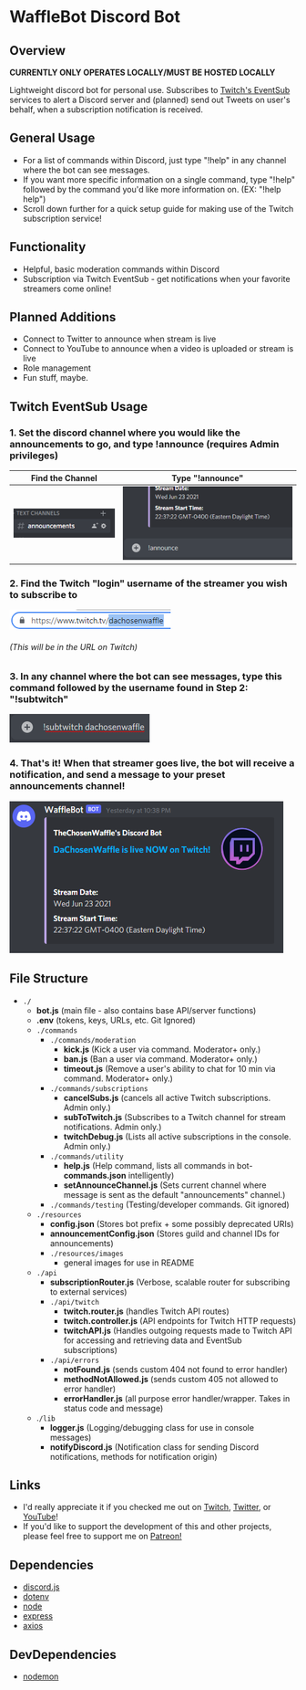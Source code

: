 # WaffleBot Discord Bot

## Overview

**CURRENTLY ONLY OPERATES LOCALLY/MUST BE HOSTED LOCALLY**

Lightweight discord bot for personal use. Subscribes to [Twitch's EventSub](https://dev.twitch.tv/docs/eventsub) services to alert a Discord server and (planned) send out Tweets on user's behalf, when a subscription notification is received.

## General Usage

- For a list of commands within Discord, just type "!help" in any channel where the bot can see messages.
- If you want more specific information on a single command, type "!help" followed by the command you'd like more information on. (EX: "!help help")
- Scroll down further for a quick setup guide for making use of the Twitch subscription service!

## Functionality

- Helpful, basic moderation commands within Discord
- Subscription via Twitch EventSub - get notifications when your favorite streamers come online!

## Planned Additions

- Connect to Twitter to announce when stream is live
- Connect to YouTube to announce when a video is uploaded or stream is live
- Role management
- Fun stuff, maybe.

## Twitch EventSub Usage

### 1. Set the discord channel where you would like the announcements to go, and type !announce (requires Admin privileges)

| Find the Channel                                            | Type "!announce"                                         |
| ----------------------------------------------------------- | -------------------------------------------------------- |
| ![Find the channel](./resources/images/announcechannel.png) | ![Type "!announce"](./resources/images/typeannounce.png) |

### 2. Find the Twitch "login" username of the streamer you wish to subscribe to

![Where to find the Twitch User Login](./resources/images/twitchusername.png)

###### (This will be in the URL on Twitch)

### 3. In any channel where the bot can see messages, type this command followed by the username found in Step 2: "!subtwitch"

![Type the subscription message](./resources/images/submessage.png)

### 4. That's it! When that streamer goes live, the bot will receive a notification, and send a message to your preset announcements channel!

![Streamer is live!](./resources/images/streamannounce.png)

## File Structure

- `./`
  - **bot.js** (main file - also contains base API/server functions)
  - **.env** (tokens, keys, URLs, etc. Git Ignored)
  - `./commands`
    - `./commands/moderation`
      - **kick.js** (Kick a user via command. Moderator+ only.)
      - **ban.js** (Ban a user via command. Moderator+ only.)
      - **timeout.js** (Remove a user's ability to chat for 10 min via command. Moderator+ only.)
    - `./commands/subscriptions`
      - **cancelSubs.js** (cancels all active Twitch subscriptions. Admin only.)
      - **subToTwitch.js** (Subscribes to a Twitch channel for stream notifications. Admin only.)
      - **twitchDebug.js** (Lists all active subscriptions in the console. Admin only.)
    - `./commands/utility`
      - **help.js** (Help command, lists all commands in bot-**commands.json** intelligently)
      - **setAnnounceChannel.js** (Sets current channel where message is sent as the default "announcements" channel.)
    - `./commands/testing` (Testing/developer commands. Git ignored)
  - `./resources`
    - **config.json** (Stores bot prefix + some possibly deprecated URIs)
    - **announcementConfig.json** (Stores guild and channel IDs for announcements)
    - `./resources/images`
      - general images for use in README
  - `./api`
    - **subscriptionRouter.js** (Verbose, scalable router for subscribing to external services)
    - `./api/twitch`
      - **twitch.router.js** (handles Twitch API routes)
      - **twitch.controller.js** (API endpoints for Twitch HTTP requests)
      - **twitchAPI.js** (Handles outgoing requests made to Twitch API for accessing and retrieving data and EventSub subscriptions)
    - `./api/errors`
      - **notFound.js** (sends custom 404 not found to error handler)
      - **methodNotAllowed.js** (sends custom 405 not allowed to error handler)
      - **errorHandler.js** (all purpose error handler/wrapper. Takes in status code and message)
  - .`/lib`
    - **logger.js** (Logging/debugging class for use in console messages)
    - **notifyDiscord.js** (Notification class for sending Discord notifications, methods for notification origin)

## Links

- I'd really appreciate it if you checked me out on [Twitch](https://www.twitch.tv/dachosenwaffle), [Twitter](https://twitter.com/thechosenwaffle), or [YouTube](https://www.youtube.com/c/ChosenWaffle1)!
- If you'd like to support the development of this and other projects, please feel free to support me on [Patreon!](https://www.patreon.com/thechosenwaffle) 

## Dependencies

- [discord.js](https://discord.js.org/#/)
- [dotenv](https://www.npmjs.com/package/dotenv)
- [node](https://nodejs.org/en/)
- [express](https://expressjs.com/)
- [axios](https://github.com/axios/axios)

## DevDependencies

- [nodemon](https://www.npmjs.com/package/nodemon)
